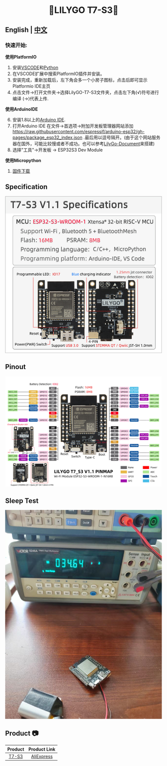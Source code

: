 <h1 align = "center">🌟LILYGO T7-S3🌟</h1>

## **English | [中文](./README_CN.MD)**

<h3 align = "left">快速开始:</h3>

**使用PlatformIO**

1. 安装[VSCODE](https://code.visualstudio.com/)和[Python](https://www.python.org/)
2. 在VSCODE扩展中搜索PlatformIO插件并安装。
3. 安装完成，重新加载后，左下角会多一个小房子图标，点击后即可显示Platformio IDE主页
4. 点击文件->打开文件夹->选择LilyGO-T7-S3文件夹，点击左下角(√)符号进行编译 (→)代表上传.

**使用ArduinoIDE**

6. 安装1.8以上的[Arduino IDE](http://www.arduino.cc/en/main/software).
7. 打开Arduino IDE 在文件->首选项->附加开发板管理器网站添加 https://raw.githubusercontent.com/espressif/arduino-esp32/gh-pages/package_esp32_index.json .最后用以逗号隔开。(由于这个网站服务器在国外，可能比较慢或者不成功。也可以参考[LilyGo-Document](https://github.com/Xinyuan-LilyGO/LilyGo-Document)来搭建)
8. 选择"工具"->开发板 -> ESP32S3 Dev Module

**使用Micropython**

1. [固件下载](https://github.com/Xinyuan-LilyGO/T7-S3/issues/1)

## Specification

![](assets/image/t7-s3_v1.1_specification.jpg)

## Pinout

![](assets/image/t7-s3_v1.1_pinmap.jpg)

## Sleep Test

![](assets/image/t7-s3_v1.1_sleep_test.jpg)

## Product 📷

|  Product  | Product  Link  |
| :-------: | :------------: |
| [T7-S3]() | [AliExpress]() |